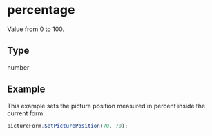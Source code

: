# percentage

Value from 0 to 100.

## Type

number



## Example

This example sets the picture position measured in percent inside the current form.

```javascript editor-pdf
pictureForm.SetPicturePosition(70, 70);
```
